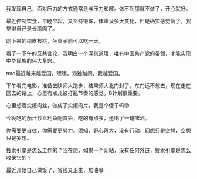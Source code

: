 [date]: 2019.08.16_09:01  
我发现自己，面对压力的方式通常是与压力和解。做不到那就不做了，开心就好。

[date]: 2019.08.15_07:20  
最近控制饮食，早睡早起，又坚持锻炼，体重没多大变化，但是确实感觉瘦了，我觉得自己是长肌肉了。

[date]: 2019.08.12_21:02  
刚下来的绿皮核桃，坐桌子前可以吃一天。

[date]: 2019.08.12_19:07  
看了一下午的反共言论，我明白一个深刻道理，唯有中国共产党的带领，才能实现中华民族的伟大复兴。

[date]: 2019.08.12_16:16  
tmd最近越来越爱国，嘿嘿。港独越闹，我越爱国。  

[date]: 2019.08.10_21:10  
下午看完电影，准备去陕师大跑步，结果师大北门封了。东门远不想去，现在走在回去的路上，心里有点儿被打乱节奏的感觉。B计划很重要。

[date]: 2019.08.09_21:04  
心里想着尖椒肉丝，做成了尖椒肉片，我是个傻子吗😄  

[date]: 2019.08.08_23:54  
今晚吃的茄汁炒龙利鱼配青笋，吃的有点多，还喝了一罐啤酒。  

[date]: 2018.08.06_03:18  
你需要更自律，你需要更努力。须知，野心再大，没有行动，幻想只是空想，空想只是妄想。

[date]: 2019.08.02_08:54  
搜索引擎是怎么工作的？我在想，如果一个网站，没有任何外链，搜索引擎是怎么收录它的？  

[date]: 2019.08.01_21:11  
最近开始自己做饭了，省钱又卫生，加油😄  
